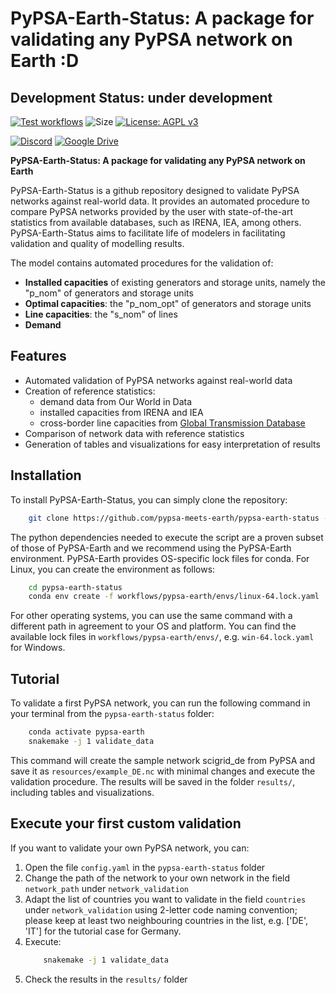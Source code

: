 # PyPSA-Earth-Status: A package for validating any PyPSA network on Earth :D

## Development Status: **under development**

[![Test workflows](https://github.com/pypsa-meets-earth/pypsa-earth-status/actions/workflows/test.yaml/badge.svg)](https://github.com/pypsa-meets-earth/pypsa-earth/actions/workflows/test.yaml)
![Size](https://img.shields.io/github/repo-size/pypsa-meets-earth/pypsa-earth-status)
[![License: AGPL v3](https://img.shields.io/badge/License-AGPLv3-blue.svg)](https://www.gnu.org/licenses/agpl-3.0)
<!-- [![Code style: black](https://img.shields.io/badge/code%20style-black-000000.svg)](https://github.com/psf/black)
[![pre-commit.ci status](https://results.pre-commit.ci/badge/github/pypsa-meets-earth/pypsa-earth/main.svg)](https://results.pre-commit.ci/latest/github/pypsa-meets-earth/pypsa-earth/main) -->
[![Discord](https://img.shields.io/discord/911692131440148490?logo=discord)](https://discord.gg/AnuJBk23FU)
[![Google Drive](https://img.shields.io/badge/Google%20Drive-4285F4?style=flat&logo=googledrive&logoColor=white)](https://drive.google.com/drive/folders/13Z8Y9zgsh5IZaDNkkRyo1wkoMgbdUxT5?usp=sharing)


**PyPSA-Earth-Status: A package for validating any PyPSA network on Earth**

PyPSA-Earth-Status is a github repository designed to validate PyPSA networks against real-world data. It provides an automated procedure to compare PyPSA networks provided by the user with state-of-the-art statistics from available databases, such as IRENA, IEA, among others. PyPSA-Earth-Status aims to facilitate life of modelers in facilitating validation and quality of modelling results.

The model contains automated procedures for the validation of:
- **Installed capacities** of existing generators and storage units, namely the "p_nom" of generators and storage units
- **Optimal capacities**: the "p_nom_opt" of generators and storage units
- **Line capacities**: the "s_nom" of lines
- **Demand**

## Features
- Automated validation of PyPSA networks against real-world data
- Creation of reference statistics:
  - demand data from Our World in Data
  - installed capacities from IRENA and IEA
  - cross-border line capacities from [Global Transmission Database](https://zenodo.org/records/15527469)
- Comparison of network data with reference statistics
- Generation of tables and visualizations for easy interpretation of results

## Installation

To install PyPSA-Earth-Status, you can simply clone the repository:

```bash
    git clone https://github.com/pypsa-meets-earth/pypsa-earth-status --recurse-submodules
```

The python dependencies needed to execute the script are a proven subset of those of PyPSA-Earth and we recommend using the PyPSA-Earth environment. PyPSA-Earth provides OS-specific lock files for conda. For Linux, you can create the environment as follows:

```bash
    cd pypsa-earth-status
    conda env create -f workflows/pypsa-earth/envs/linux-64.lock.yaml
```

For other operating systems, you can use the same command with a different path in agreement to your OS and platform. You can find the available lock files in `workflows/pypsa-earth/envs/`, e.g. `win-64.lock.yaml` for Windows.

## Tutorial

To validate a first PyPSA network, you can run the following command in your terminal from the `pypsa-earth-status` folder:

```bash
    conda activate pypsa-earth
    snakemake -j 1 validate_data
```

This command will create the sample network scigrid_de from PyPSA and save it as `resources/example_DE.nc` with minimal changes and execute the validation procedure. The results will be saved in the folder `results/`, including tables and visualizations.

## Execute your first custom validation

If you want to validate your own PyPSA network, you can:

1. Open the file `config.yaml` in the `pypsa-earth-status` folder
2. Change the path of the network to your own network in the field `network_path` under `network_validation`
3. Adapt the list of countries you want to validate in the field `countries` under `network_validation` using 2-letter code naming convention; please keep at least two neighbouring countries in the list, e.g. ['DE', 'IT'] for the tutorial case for Germany.
4. Execute:
    ```bash
        snakemake -j 1 validate_data
    ```
5. Check the results in the `results/` folder
